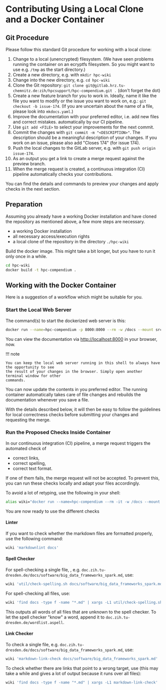 # Contributing Using a Local Clone and a Docker Container

## Git Procedure

Please follow this standard Git procedure for working with a local clone:

1. Change to a local (unencrypted) filesystem. (We have seen problems running the container on an
ecryptfs filesystem. So you might want to use e.g. `/tmp` as the start directory.)
1. Create a new directory, e.g. with `mkdir hpc-wiki`
1. Change into the new directory, e.g. `cd hpc-wiki`
1. Clone the Git repository:
`git clone git@gitlab.hrz.tu-chemnitz.de:zih/hpcsupport/hpc-compendium.git .` (don't forget the
dot)
1. Create a new feature branch for you to work in. Ideally, name it like the file you want to
modify or the issue you want to work on, e.g.: `git checkout -b issue-174`. (If you are uncertain
about the name of a file, please look into `mkdocs.yaml`.)
1. Improve the documentation with your preferred editor, i.e. add new files and correct mistakes.
automatically by our CI pipeline.
1. Use `git add <FILE>` to select your improvements for the next commit.
1. Commit the changes with `git commit -m "<DESCRIPTION>"`. The description should be a meaningful
description of your changes. If you work on an issue, please also add "Closes 174" (for issue 174).
1. Push the local changes to the GitLab server, e.g. with `git push origin issue-174`.
1. As an output you get a link to create a merge request against the preview branch.
1. When the merge request is created, a continuous integration (CI) pipeline automatically checks
your contributions.

You can find the details and commands to preview your changes and apply checks in the next section.

## Preparation

Assuming you already have a working Docker installation and have cloned the repository as mentioned
above, a few more steps are necessary.

* a working Docker installation
* all necessary access/execution rights
* a local clone of the repository in the directory `./hpc-wiki`

Build the docker image. This might take a bit longer, but you have to
run it only once in a while.

```bash
cd hpc-wiki
docker build -t hpc-compendium .
```

## Working with the Docker Container

Here is a suggestion of a workflow which might be suitable for you.

### Start the Local Web Server

The command(s) to start the dockerized web server is this:

```bash
docker run --name=hpc-compendium -p 8000:8000 --rm -w /docs --mount src="$(pwd)"/doc.zih.tu-dresden.de,target=/docs,type=bind hpc-compendium bash -c "mkdocs build && mkdocs serve -a 0.0.0.0:8000"
```

You can view the documentation via [http://localhost:8000](http://localhost:8000) in your browser, now.

!!! note

    You can keep the local web server running in this shell to always have the opportunity to see
    the result of your changes in the browser. Simply open another terminal window for other
    commands.

You can now update the contents in you preferred editor. The running container automatically takes
care of file changes and rebuilds the documentation whenever you save a file.

With the details described below, it will then be easy to follow the guidelines for local
correctness checks before submitting your changes and requesting the merge.

### Run the Proposed Checks Inside Container

In our continuous integration (CI) pipeline, a merge request triggers the automated check of

* correct links,
* correct spelling,
* correct text format.

If one of them fails, the merge request will not be accepted. To prevent this, you can run these
checks locally and adapt your files accordingly.

To avoid a lot of retyping, use the following in your shell:

```bash
alias wiki="docker run --name=hpc-compendium --rm -it -w /docs --mount src=$PWD/doc.zih.tu-dresden.de,target=/docs,type=bind hpc-compendium bash -c"
```

You are now ready to use the different checks

#### Linter

If you want to check whether the markdown files are formatted properly, use the following command:

```bash
wiki 'markdownlint docs'
```

#### Spell Checker

For spell-checking a single file, , e.g.
`doc.zih.tu-dresden.de/docs/software/big_data_frameworks_spark.md`, use:

```bash
wiki 'util/check-spelling.sh docs/software/big_data_frameworks_spark.md'
```

For spell-checking all files, use:

```bash
wiki 'find docs -type f -name "*.md" | xargs -L1 util/check-spelling.sh'
```

This outputs all words of all files that are unknown to the spell checker.
To let the spell checker "know" a word, append it to
`doc.zih.tu-dresden.de/wordlist.aspell`.

#### Link Checker

To check a single file, e.g.
`doc.zih.tu-dresden.de/docs/software/big_data_frameworks_spark.md`, use:

```bash
wiki 'markdown-link-check docs/software/big_data_frameworks_spark.md'
```

To check whether there are links that point to a wrong target, use
(this may take a while and gives a lot of output because it runs over all files):

```bash
wiki 'find docs -type f -name "*.md" | xargs -L1 markdown-link-check'
```
